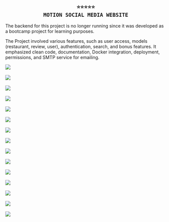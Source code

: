 <h3 align="center">
    <samp>
        <b>
            <a>
                ⭐⭐⭐⭐⭐
                <br>
                MOTION SOCIAL MEDIA WEBSITE
            </a>
        </b>
    <samp/>
</h3>

The backend for this project is no longer running since it was developed as a bootcamp project for learning purposes.

The Project involved various features, such as user access, models (restaurant, review, user), authentication, search, and bonus features. It emphasized clean code, documentation, Docker integration, deployment, permissions, and SMTP service for emailing.

<img src="https://github.com/FloWinkler/motion-project-bootcamp/assets/135036974/6c079c08-adbc-4646-b083-221fc2f44c58" align="center"     /><br><br>
<img src="https://github.com/FloWinkler/motion-project-bootcamp/assets/135036974/6af7c04c-537e-49cc-a433-09c3e6ece68b" align="center"     /><br><br>
<img src="https://github.com/FloWinkler/motion-project-bootcamp/assets/135036974/c55657b6-cc4c-4c7d-9e89-967ac1e15ef0" align="center"     /><br><br>
<img src="https://github.com/FloWinkler/motion-project-bootcamp/assets/135036974/d98ef5da-a110-489c-8ce7-6197d19a8cc7" align="center"     /><br><br>
<img src="https://github.com/FloWinkler/motion-project-bootcamp/assets/135036974/acdcdb02-f76f-4810-872a-2bb1b9d9f1a9" align="center"     /><br><br>
<img src="https://github.com/FloWinkler/motion-project-bootcamp/assets/135036974/8b724eb0-037b-4967-b84c-cb353badbec2" align="center"     /><br><br>
<img src="https://github.com/FloWinkler/motion-project-bootcamp/assets/135036974/e043dc42-3418-4e54-8c7e-438b813324c7" align="center"     /><br><br>
<img src="https://github.com/FloWinkler/motion-project-bootcamp/assets/135036974/37530db9-b59f-49a6-a06b-4f0bccc7ed98" align="center"     /><br><br>
<img src="https://github.com/FloWinkler/motion-project-bootcamp/assets/135036974/de83fb05-1650-4576-a359-d0f5fdcd4b04" align="center"     /><br><br>
<img src="https://github.com/FloWinkler/motion-project-bootcamp/assets/135036974/223653fe-7614-4f26-b1e8-29e393af55d0" align="center"     /><br><br>
<img src="https://github.com/FloWinkler/motion-project-bootcamp/assets/135036974/fa1f230b-084d-451a-9cc8-d405f18b9e7c" align="center"     /><br><br>
<img src="https://github.com/FloWinkler/motion-project-bootcamp/assets/135036974/6208b62a-571e-497c-b226-00c066eee291" align="center"     /><br><br>
<img src="https://github.com/FloWinkler/motion-project-bootcamp/assets/135036974/035a69e7-2955-4681-8f27-15fcd699a589" align="center"     /><br><br>
<img src="https://github.com/FloWinkler/motion-project-bootcamp/assets/135036974/c3102d3f-5197-40fb-b099-abca81e1d656" align="center"     /><br><br>
<img src="https://github.com/FloWinkler/motion-project-bootcamp/assets/135036974/c24e0832-c5e6-422c-8920-1733872bbd25" align="center"     /><br><br>
  
  















